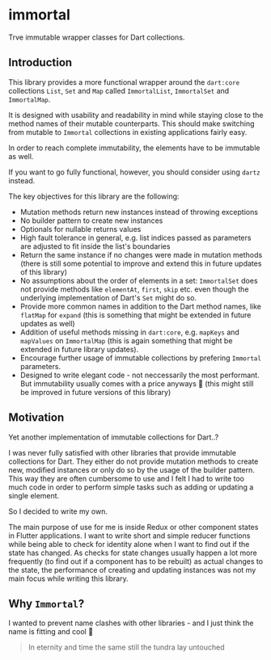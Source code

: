 # immortal

Trve immutable wrapper classes for Dart collections.

## Introduction

This library provides a more functional wrapper around the `dart:core` collections `List`, `Set` and `Map` called `ImmortalList`, `ImmortalSet` and `ImmortalMap`.

It is designed with usability and readability in mind while staying close to the method names of their mutable counterparts.
This should make switching from mutable to `Immortal` collections in existing applications fairly easy.

In order to reach complete immutability, the elements have to be immutable as well.

If you want to go fully functional, however, you should consider using `dartz` instead.

The key objectives for this library are the following:

- Mutation methods return new instances instead of throwing exceptions
- No builder pattern to create new instances
- Optionals for nullable returns values
- High fault tolerance in general, e.g. list indices passed as parameters are adjusted to fit inside the list's boundaries
- Return the same instance if no changes were made in mutation methods (there is still some potential to improve and extend this in future updates of this library)
- No assumptions about the order of elements in a set: `ImmortalSet` does not provide methods like `elementAt`, `first`, `skip` etc. even though the underlying implementation of Dart's `Set` might do so.
- Provide more common names in addition to the Dart method names, like `flatMap` for `expand` (this is something that might be extended in future updates as well)
- Addition of useful methods missing in `dart:core`, e.g. `mapKeys` and `mapValues` on `ImmortalMap` (this is again something that might be extended in future library updates).
- Encourage further usage of immutable collections by prefering `Immortal` parameters.
- Designed to write elegant code - not neccessarily the most performant. But immutability usually comes with a price anyways 🤷 (this might still be improved in future versions of this library)

## Motivation

Yet another implementation of immutable collections for Dart..?

I was never fully satisfied with other libraries that provide immutable collections for Dart. They either do not provide mutation methods to create new, modified instances or only do so by the usage of the builder pattern.
This way they are often cumbersome to use and I felt I had to write too much code in order to perform simple tasks such as adding or updating a single element.

So I decided to write my own.

The main purpose of use for me is inside Redux or other component states in Flutter applications. I want to write short and simple reducer functions while being able to check for identity alone when I want to find out if the state has changed. As checks for state changes usually happen a lot more frequently (to find out if a component has to be rebuilt) as actual changes to the state, the performance of creating and updating instances was not my main focus while writing this library.

## Why `Immortal`?

I wanted to prevent name clashes with other libraries - and I just think the name is fitting and cool 🤘

> In eternity and time the same still the tundra lay untouched
